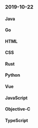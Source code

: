 ### 2019-10-22

#### Java

#### Go

#### HTML

#### CSS

#### Rust

#### Python

#### Vue

#### JavaScript

#### Objective-C

#### TypeScript
